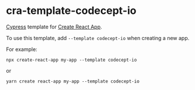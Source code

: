 # cra-template-codecept-io


[Cypress](https://cypress.io) template for [Create React App](https://github.com/facebook/create-react-app).

To use this template, add `--template codecept-io` when creating a new app.

For example:

`npx create-react-app my-app --template codecept-io`

or

`yarn create react-app my-app --template codecept-io`

[semantic-image]: https://img.shields.io/badge/%20%20%F0%9F%93%A6%F0%9F%9A%80-semantic--release-e10079.svg
[semantic-url]: https://github.com/semantic-release/semantic-release
[renovate-badge]: https://img.shields.io/badge/renovate-app-blue.svg
[renovate-app]: https://renovateapp.com/
